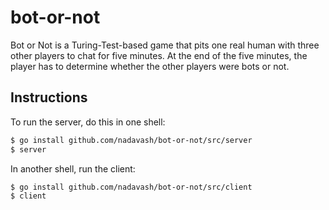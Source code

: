 # bot-or-not
Bot or Not is a Turing-Test-based game that pits one real human with three other players to chat for five minutes. At the end of the five minutes, the player has to determine whether the other players were bots or not.

## Instructions

To run the server, do this in one shell:

```bash
$ go install github.com/nadavash/bot-or-not/src/server
$ server
```

In another shell, run the client:

```bash
$ go install github.com/nadavash/bot-or-not/src/client
$ client
```

